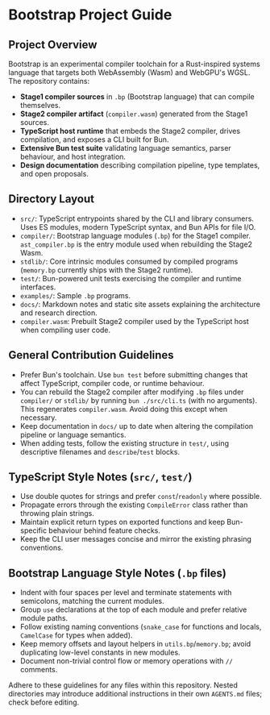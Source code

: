 # Bootstrap Project Guide

## Project Overview
Bootstrap is an experimental compiler toolchain for a Rust-inspired systems language that targets both WebAssembly (Wasm) and WebGPU's WGSL. The repository contains:

- **Stage1 compiler sources** in `.bp` (Bootstrap language) that can compile themselves.
- **Stage2 compiler artifact** (`compiler.wasm`) generated from the Stage1 sources.
- **TypeScript host runtime** that embeds the Stage2 compiler, drives compilation, and exposes a CLI built for Bun.
- **Extensive Bun test suite** validating language semantics, parser behaviour, and host integration.
- **Design documentation** describing compilation pipeline, type templates, and open proposals.

## Directory Layout
- `src/`: TypeScript entrypoints shared by the CLI and library consumers. Uses ES modules, modern TypeScript syntax, and Bun APIs for file I/O.
- `compiler/`: Bootstrap language modules (`.bp`) for the Stage1 compiler. `ast_compiler.bp` is the entry module used when rebuilding the Stage2 Wasm.
- `stdlib/`: Core intrinsic modules consumed by compiled programs (`memory.bp` currently ships with the Stage2 runtime).
- `test/`: Bun-powered unit tests exercising the compiler and runtime interfaces.
- `examples/`: Sample `.bp` programs.
- `docs/`: Markdown notes and static site assets explaining the architecture and research direction.
- `compiler.wasm`: Prebuilt Stage2 compiler used by the TypeScript host when compiling user code.

## General Contribution Guidelines
- Prefer Bun's toolchain. Use `bun test` before submitting changes that affect TypeScript, compiler code, or runtime behaviour.
- You can rebuild the Stage2 compiler after modifying `.bp` files under `compiler/` or `stdlib/` by running `bun ./src/cli.ts` (with no arguments). This regenerates `compiler.wasm`. Avoid doing this except when necessary.
- Keep documentation in `docs/` up to date when altering the compilation pipeline or language semantics.
- When adding tests, follow the existing structure in `test/`, using descriptive filenames and `describe`/`test` blocks.

## TypeScript Style Notes (`src/`, `test/`)
- Use double quotes for strings and prefer `const`/`readonly` where possible.
- Propagate errors through the existing `CompileError` class rather than throwing plain strings.
- Maintain explicit return types on exported functions and keep Bun-specific behaviour behind feature checks.
- Keep the CLI user messages concise and mirror the existing phrasing conventions.

## Bootstrap Language Style Notes (`.bp` files)
- Indent with four spaces per level and terminate statements with semicolons, matching the current modules.
- Group `use` declarations at the top of each module and prefer relative module paths.
- Follow existing naming conventions (`snake_case` for functions and locals, `CamelCase` for types when added).
- Keep memory offsets and layout helpers in `utils.bp`/`memory.bp`; avoid duplicating low-level constants in new modules.
- Document non-trivial control flow or memory operations with `//` comments.

Adhere to these guidelines for any files within this repository. Nested directories may introduce additional instructions in their own `AGENTS.md` files; check before editing.
